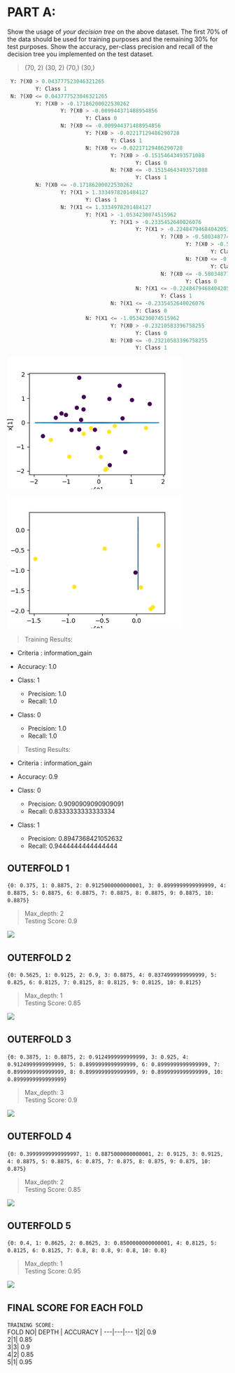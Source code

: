 # PART A: 

Show the usage of *your decision tree* on the above dataset. The first 70% of the data should be used for training purposes and the remaining 30% for test purposes. Show the accuracy, per-class precision and recall of the decision tree you implemented on the test dataset.

> (70, 2) (30, 2) (70,) (30,)

```python
 Y: ?(X0 > 0.043777523046321265
         Y: Class 1
 N: ?(X0 <= 0.043777523046321265
         Y: ?(X0 > -0.17186200022530262
                 Y: ?(X0 > -0.009944371488954856
                         Y: Class 0
                 N: ?(X0 <= -0.009944371488954856
                         Y: ?(X0 > -0.02217129486290728
                                 Y: Class 1
                         N: ?(X0 <= -0.02217129486290728
                                 Y: ?(X0 > -0.15154643493571088
                                         Y: Class 0
                                 N: ?(X0 <= -0.15154643493571088
                                         Y: Class 1
         N: ?(X0 <= -0.17186200022530262
                 Y: ?(X1 > 1.3334978201484127
                         Y: Class 1
                 N: ?(X1 <= 1.3334978201484127
                         Y: ?(X1 > -1.0534230074515962
                                 Y: ?(X1 > -0.2335452640026076
                                         Y: ?(X1 > -0.22484794684042053
                                                 Y: ?(X0 > -0.5803487742844701
                                                         Y: ?(X0 > -0.5451447395508547
                                                                 Y: Class 0
                                                         N: ?(X0 <= -0.5451447395508547
                                                                 Y: Class 1
                                                 N: ?(X0 <= -0.5803487742844701
                                                         Y: Class 0
                                         N: ?(X1 <= -0.22484794684042053
                                                 Y: Class 1
                                 N: ?(X1 <= -0.2335452640026076
                                         Y: Class 0
                         N: ?(X1 <= -1.0534230074515962
                                 Y: ?(X0 > -0.23210583396758255
                                         Y: Class 0
                                 N: ?(X0 <= -0.23210583396758255
                                         Y: Class 1
```

![](../imgs/plot_splittig.png)

![](../imgs/plot_splittig2.png)

> Training Results:
- Criteria : information_gain
- Accuracy:  1.0
- Class:  1
    - Precision:  1.0 
    - Recall:  1.0

- Class:  0
    - Precision:  1.0
    - Recall:  1.0

> Testing Results:
 - Criteria : information_gain
 - Accuracy:  0.9
 - Class:  0
    - Precision:  0.9090909090909091
    - Recall:  0.8333333333333334

- Class:  1
    - Precision:  0.8947368421052632
    - Recall:  0.9444444444444444

## OUTERFOLD 1

```{0: 0.375, 1: 0.8875, 2: 0.9125000000000001, 3: 0.8999999999999999, 4: 0.8875, 5: 0.8875, 6: 0.8875, 7: 0.8875, 8: 0.8875, 9: 0.8875, 10: 0.8875}```

> Max_depth: 2  
> Testing Score: 0.9

![](../imgs/Q2/acc_d_fold1.png)

## OUTERFOLD 2


```{0: 0.5625, 1: 0.9125, 2: 0.9, 3: 0.8875, 4: 0.8374999999999999, 5: 0.825, 6: 0.8125, 7: 0.8125, 8: 0.8125, 9: 0.8125, 10: 0.8125}```

> Max_depth: 1  
> Testing Score: 0.85

![](../imgs/Q2/acc_d_fold2.png)

## OUTERFOLD 3

```{0: 0.3875, 1: 0.8875, 2: 0.9124999999999999, 3: 0.925, 4: 0.9124999999999999, 5: 0.8999999999999999, 6: 0.8999999999999999, 7: 0.8999999999999999, 8: 0.8999999999999999, 9: 0.8999999999999999, 10: 0.8999999999999999}```

> Max_depth: 3  
> Testing Score: 0.9

![](../imgs/Q2/acc_d_fold3.png)


## OUTERFOLD 4

```{0: 0.39999999999999997, 1: 0.8875000000000001, 2: 0.9125, 3: 0.9125, 4: 0.8875, 5: 0.8875, 6: 0.875, 7: 0.875, 8: 0.875, 9: 0.875, 10: 0.875}```

> Max_depth: 2  
> Testing Score: 0.85

![](../imgs/Q2/acc_d_fold4.png)


## OUTERFOLD 5

```{0: 0.4, 1: 0.8625, 2: 0.8625, 3: 0.8500000000000001, 4: 0.8125, 5: 0.8125, 6: 0.8125, 7: 0.8, 8: 0.8, 9: 0.8, 10: 0.8}```
> Max_depth: 1  
Testing Score: 0.95

![](../imgs/Q2/acc_d_fold5.png)


## FINAL SCORE FOR EACH FOLD
`TRAINING SCORE:`  
FOLD NO| DEPTH | ACCURACY |
---|---|---
 1|2| 0.9  
 2|1| 0.85  
 3|3| 0.9  
 4|2| 0.85  
 5|1| 0.95




